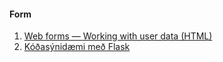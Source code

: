 #### Form 
1. [Web forms — Working with user data (HTML)](https://developer.mozilla.org/en-US/docs/Learn/Forms)
1. [Kóðasýnidæmi með Flask](/FORM)
<!-- 1. [flask.Request](https://tedboy.github.io/flask/generated/generated/flask.Request.html) -->
